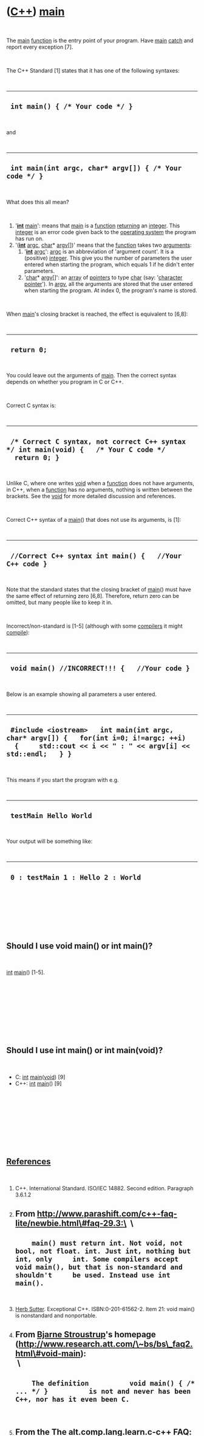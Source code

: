 



 

 

 

 

 

([C++](Cpp.htm)) [main](CppMain.htm)
====================================

 

The [main](CppMain.htm) [function](CppFunction.htm) is the entry point
of your program. Have [main](CppMain.htm) [catch](CppCatch.htm) and
report every exception \[7\].

 

The C++ Standard \[1\] states that it has one of the following syntaxes:

 

  -----------------------------------
  ` int main() { /* Your code */ }`
  -----------------------------------

 

and

 

  ---------------------------------------------------------
  ` int main(int argc, char* argv[]) { /* Your code */ }`
  ---------------------------------------------------------

 

What does this all mean?

 

1.  '**[int](CppInt.htm)** [main](CppMain.htm)': means that
    [main](CppMain.htm) is a [function](CppFunction.htm)
    [returning](CppReturn.htm) an [integer](CppInt.htm). This
    [integer](CppInt.htm) is an error code given back to the [operating
    system](CppOs.htm) the program has run on.
2.  '(**[int](CppInt.htm)** [argc](CppArgc.htm), [char](CppChar.htm)\*
    [argv](CppArgv.htm)\[\])' means that the [function](CppFunction.htm)
    takes two [arguments](CppArgument.htm):
    1.  '**[int](CppInt.htm)** [argc](CppArgc.htm)': [argc](CppArgc.htm)
        is an abbreviation of 'argument count'. It is a (positive)
        [integer](CppInt.htm). This give you the number of parameters
        the user entered when starting the program, which equals 1 if he
        didn't enter parameters.
    2.  '[char](CppChar.htm)\* [argv](CppArgv.htm)\[\]': an
        [array](CppArray.htm) of [pointers](CppPointer.htm) to type
        [char](CppChar.htm) (say: '[character](CppChar.htm)
        [pointer](CppPointer.htm)'). In [argv](CppArgv.htm), all the
        arguments are stored that the user entered when starting
        the program. At index 0, the program's name is stored.

 

When [main](CppMain.htm)'s closing bracket is reached, the effect is
equivalent to \[6,8\]:

 

  --------------
  ` return 0;`
  --------------

 

You could leave out the arguments of [main](CppMain.htm). Then the
correct syntax depends on whether you program in C or C++.

 

Correct C syntax is:

 

  ------------------------------------------------------------------------------------------------------
  ` /* Correct C syntax, not correct C++ syntax */ int main(void) {   /* Your C code */   return 0; }`
  ------------------------------------------------------------------------------------------------------

 

Unlike C, where one writes [void](CppVoid.htm) when a
[function](CppFunction.htm) does not have arguments, in C++, when a
[function](CppFunction.htm) has no arguments, nothing is written between
the brackets. See the [void](CppVoid.htm) for more detailed discussion
and references.

 

Correct C++ syntax of a [main](CppMain.htm)() that does not use its
arguments, is \[1\]:

 

  ----------------------------------------------------------
  ` //Correct C++ syntax int main() {   //Your C++ code }`
  ----------------------------------------------------------

 

Note that the standard states that the closing bracket of
[main](CppMain.htm)() must have the same effect of returning zero
\[6,8\]. Therefore, return zero can be omitted, but many people like to
keep it in.

 

Incorrect/non-standard is \[1-5\] (although with some
[compilers](CppCompiler.htm) it might [compile](CppCompile.htm)):

 

  -------------------------------------------------
  ` void main() //INCORRECT!!! {   //Your code }`
  -------------------------------------------------

 

Below is an example showing all parameters a user entered.

 

  ---------------------------------------------------------------------------------------------------------------------------------------------------------
  ` #include <iostream>   int main(int argc, char* argv[]) {   for(int i=0; i!=argc; ++i)   {     std::cout << i << " : " << argv[i] << std::endl;   } }`
  ---------------------------------------------------------------------------------------------------------------------------------------------------------

 

This means if you start the program with e.g.

 

  -------------------------
  ` testMain Hello World`
  -------------------------

 

Your output will be something like:

 

  -------------------------------------
  ` 0 : testMain 1 : Hello 2 : World`
  -------------------------------------

 

 

 

 

Should I use void main() or int main()?
---------------------------------------

 

[int](CppInt.htm) [main](CppMain.htm)() \[1-5\].

 

 

 

 

 

Should I use int main() or int main(void)?
------------------------------------------

 

-   C: [int](CppInt.htm) [main](CppMain.htm)([void](CppVoid.htm)) \[9\]
-   C++: [int](CppInt.htm) [main](CppMain.htm)() \[9\]

 

 

 

 

 

[References](CppReferences.htm)
-------------------------------

 

1.  C++. International Standard. ISO/IEC 14882. Second edition.
    Paragraph 3.6.1.2
2.  From http://www.parashift.com/c++-faq-lite/newbie.html\#faq-29.3:\
     \
      ---------------------------------------------------------------------------------------------------------------------------------------------------------------------------------------------------------------------------------
      `     main() must return int. Not void, not bool, not float. int. Just int, nothing but int, only     int. Some compilers accept void main(), but that is non-standard and shouldn't     be used. Instead use int main().     `
      ---------------------------------------------------------------------------------------------------------------------------------------------------------------------------------------------------------------------------------

     
3.  [Herb Sutter](CppHerbSutter.htm). Exceptional C++.
    ISBN:0-201-61562-2. Item 21: void main() is nonstandard
    and nonportable.
4.  From [Bjarne Stroustrup](CppBjarneStroustrup.htm)'s homepage
    (http://www.research.att.com/\~bs/bs\_faq2.html\#void-main):\
     \
      -------------------------------------------------------------------------------------------------------------------------------
      `     The definition          void main() { /* ... */ }          is not and never has been C++, nor has it even been C.     `
      -------------------------------------------------------------------------------------------------------------------------------

     
5.  From the The alt.comp.lang.learn.c-c++ FAQ:
    http://ma.rtij.nl/acllc-c++.FAQ.html\#q3.4: 3.4: Why does everyone
    make so much fuss about "void main()"?\
     \
      ------------------------------------------------------------------------------------------------------------------------------------------------------------------------------------------------------------------------------------------------------------------------------------------------------------
      `     Because the return type of the main() function must be int in both C and C++. Anything else is undefined. Bottom line - don't try to start a thread about this in alt.comp.lang.learn.c-c++ as it has already been discussed many, many times and generates more flamage than any other topic.     `
      ------------------------------------------------------------------------------------------------------------------------------------------------------------------------------------------------------------------------------------------------------------------------------------------------------------

     
6.  C++. International Standard. ISO/IEC 14882. Second edition.
    Paragraph 3.6.1.5
7.  [Bjarne Stroustrup](CppBjarneStroustrup.htm). The C++ Programming
    Language (4th edition). 2013. ISBN: 978-0-321-56384-2. Chapter 13.7.
    Advice. page 387: '\[27\] 'Have main() catch and report every
    exception'
8.  Working Draft, Standard for Programming Language C++.
    International Standard. ISO/IEC document number N3936. 2014-08-22.
    Paragraph 3.6.1.5
9.  Working Draft, Standard for Programming Language C++.
    2014-08-22. N3936. Paragraph C.1.7. First change. 'In C++, a
    function declared with an empty parameter list takes no arguments.
    In C, an empty parameter list means that the number and type of the
    function arguments are unknown.'

 

 

 

 

 





 




